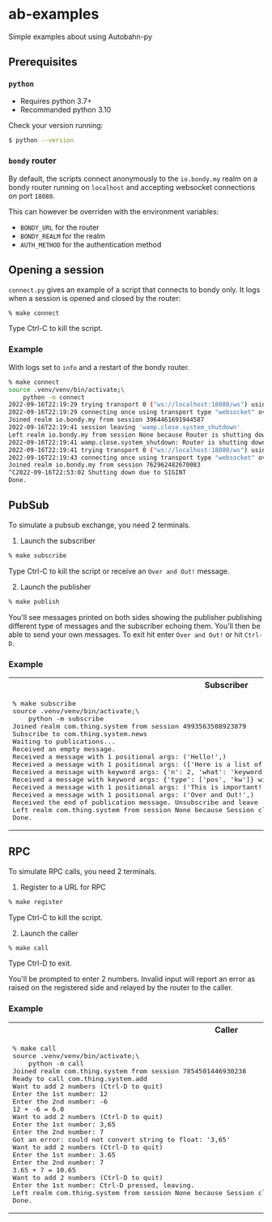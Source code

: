 # ab-examples
Simple examples about using Autobahn-py

## Prerequisites
### `python`
* Requires python 3.7+
* Recommanded python 3.10

Check your version running:
``` bash
$ python --version
```

### `bondy` router
By default, the scripts connect anonymously to the `io.bondy.my` realm on a bondy router running on `localhost` and accepting websocket connections on port `18080`.

This can however be overriden with the environment variables:
* `BONDY_URL` for the router
* `BONDY_REALM` for the realm
* `AUTH_METHOD` for the authentication method

## Opening a session
`connect.py` gives an example of a script that connects to bondy only.
It logs when a session is opened and closed by the router:
``` bash
% make connect
```
Type Ctrl-C to kill the script.

### Example
With logs set to `info` and a restart of the bondy router.
``` bash
% make connect
source .venv/venv/bin/activate;\
	python -m connect
2022-09-16T22:19:29 trying transport 0 ("ws://localhost:18080/ws") using connect delay 0
2022-09-16T22:19:29 connecting once using transport type "websocket" over endpoint "tcp"
Joined realm io.bondy.my from session 3964461691944587
2022-09-16T22:19:41 session leaving 'wamp.close.system_shutdown'
Left realm io.bondy.my from session None because Router is shutting down (wamp.close.system_shutdown)
2022-09-16T22:19:41 wamp.close.system_shutdown: Router is shutting down
2022-09-16T22:19:41 trying transport 0 ("ws://localhost:18080/ws") using connect delay 2.12233472166706
2022-09-16T22:19:43 connecting once using transport type "websocket" over endpoint "tcp"
Joined realm io.bondy.my from session 762962482670083
^C2022-09-16T22:53:02 Shutting down due to SIGINT
Done.
```

## PubSub
To simulate a pubsub exchange, you need 2 terminals.
1. Launch the subscriber
``` bash
% make subscribe
```
Type Ctrl-C to kill the script or receive an `Over and Out!` message.

2. Launch the publisher
``` bash
% make publish
```
You'll see messages printed on both sides showing the publisher publishing different type of messages and the subscriber echoing them.
You'll then be able to send your own messages.
To exit hit enter `Over and Out!` or hit `Ctrl-D`.

### Example

<table>
<tr>
<th>Subscriber</th>
<th>Publisher</th>
</tr>
<tr>
<td>
<pre>
% make subscribe
source .venv/venv/bin/activate;\
	python -m subscribe
Joined realm com.thing.system from session 4993563508923879
Subscribe to com.thing.system.news
Waiting to publications...
Received an empty message.
Received a message with 1 positional args: ('Hello!',)
Received a message with 1 positional args: (['Here is a list of', 3, 'arguments'],)
Received a message with keyword args: {'n': 2, 'what': 'keyword args'}
Received a message with keyword args: {'type': ['pos', 'kw']} with 1 positional args: (['a mix', 'of'],)
Received a message with 1 positional args: ('This is important!',)
Received a message with 1 positional args: ('Over and Out!',)
Received the end of publication message. Unsubscribe and leave
Left realm com.thing.system from session None because Session closed by client. (wamp.close.goodbye_and_out)
Done.
</pre>
</td>
<td>
<pre>
% make publish
source .venv/venv/bin/activate;\
	python -m publish
Joined realm com.thing.system from session 8778930230711431
Ready to publish messages to com.thing.system.news
Publish an empty message
Publish a message as a string
Publish a message as a list
Publish a message with keyword arguments
Publish a message with some positional and keyword args
Your message: This is important!
Your message: Over and Out!
Left realm com.thing.system from session None because Session closed by client. (wamp.close.goodbye_and_out)
Done.
</pre>
</td>
</tr>
</table>

## RPC
To simulate RPC calls, you need 2 terminals.
1. Register to a URL for RPC
``` bash
% make register
```
Type Ctrl-C to kill the script.

2. Launch the caller
``` bash
% make call
```
Type Ctrl-D to exit.

You'll be prompted to enter 2 numbers. Invalid input will report an error as raised on the registered side and relayed by the router to the caller.

### Example

<table>
<tr>
<th>Caller</th>
<th>Callee</th>
</tr>
<tr>
<td>
<pre>
% make call
source .venv/venv/bin/activate;\
	python -m call
Joined realm com.thing.system from session 7854501446930238
Ready to call com.thing.system.add
Want to add 2 numbers (Ctrl-D to quit)
Enter the 1st number: 12
Enter the 2nd number: -6
12 + -6 = 6.0
Want to add 2 numbers (Ctrl-D to quit)
Enter the 1st number: 3,65
Enter the 2nd number: 7
Got an error: could not convert string to float: '3,65'
Want to add 2 numbers (Ctrl-D to quit)
Enter the 1st number: 3.65
Enter the 2nd number: 7
3.65 + 7 = 10.65
Want to add 2 numbers (Ctrl-D to quit)
Enter the 1st number: Ctrl-D pressed, leaving.
Left realm com.thing.system from session None because Session closed by client. (wamp.close.goodbye_and_out)
Done.
</pre>
</td>
<td>
<pre>
% make register
source .venv/venv/bin/activate;\
	python -m register
Joined realm com.thing.system from session 2073741246722595
Register to com.thing.system.add
Request to add '12' and '-6'
Return 6.0 as result
Request to add '3,65' and '7'
Raise an error for invalid input: could not convert string to float: '3,65'
Request to add '3.65' and '7'
Return 10.65 as result
^CDone.
</pre>
</td>
</tr>
</table>
